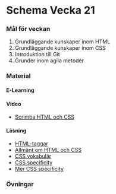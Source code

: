 # Schema Vecka 21

### Mål för veckan
1. Grundläggande kunskaper inom HTML
2. Grundläggande kunskaper inom CSS
3. Introduktion till Git
4. Grunder inom agila metoder
### Material
#### E-Learning
#### Video
* [Scrimba HTML och CSS](https://scrimba.com/learn/htmlandcss)
#### Läsning
* [HTML-taggar](https://www.w3schools.com/tags/)
* [Allmänt om HTML och CSS](https://css-tricks.com/where-do-you-learn-html-css-in-2020/)
* [CSS vokabulär](http://apps.workflower.fi/vocabs/css/en#comment)
* [CSS specificity](https://specificity.keegan.st/)
* [Mer CSS specificity](https://css-tricks.com/specifics-on-css-specificity/)


### Övningar
